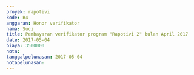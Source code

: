 ```yaml
---
proyek: rapotivi
kode: B4
anggaran: Honor verifikator
nama: Suci
title: Pembayaran verifikator program "Rapotivi 2" bulan April 2017
date: 2017-05-04
biaya: 3500000
nota:
tanggalpelunasan: 2017-05-04
notapelunasan:
---
```

